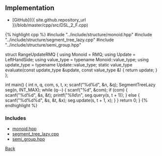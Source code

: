 ## Implementation

- [GitHub]({{ site.github.repository_url }}/blob/master/cpp/src/DSL_2_F.cpp)

{% highlight cpp %}
#include "../include/structure/monoid.hpp"
#include "../include/structure/segment_tree_lazy.cpp"
#include "../include/structure/semi_group.hpp"

struct RangeUpdateRMQ {
  using Monoid = RMQ<long long>;
  using Update = LeftHandSide<long long>;
  using value_type = typename Monoid::value_type;
  using update_type = typename Update::value_type;
  static value_type evaluate(const update_type &update, const value_type &) {
    return update;
  }
};

int main() {
  int n, q, com, s, t, x;
  scanf("%d%d", &n, &q);
  SegmentTreeLazy<RangeUpdateRMQ> seg(n, INT_MAX);
  while (q--) {
    scanf("%d", &com);
    if (com) {
      scanf("%d%d", &s, &t);
      printf("%lld\n", seg.query(s, t + 1));
    }
    else {
      scanf("%d%d%d", &s, &t, &x);
      seg.update(s, t + 1, x);
    }
  }
  return 0;
}
{% endhighlight %}

### Includes

- [monoid.hpp](../include/structure/monoid)
- [segment_tree_lazy.cpp](../include/structure/segment_tree_lazy)
- [semi_group.hpp](../include/structure/semi_group)

[Back](..)
